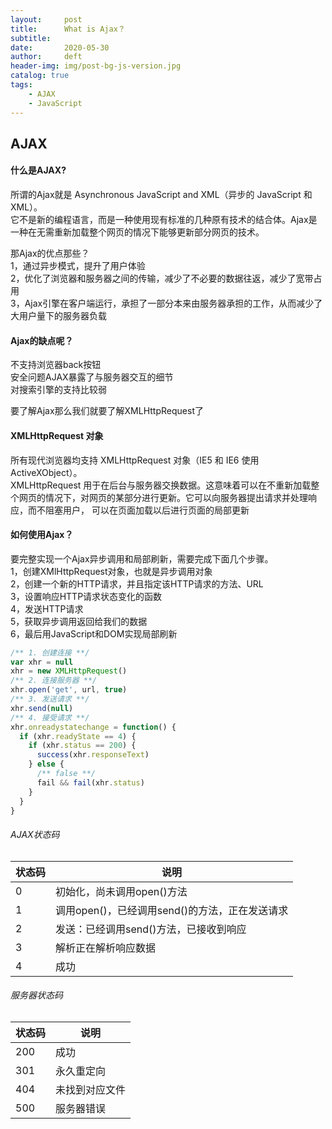 ```yaml
---
layout:     post
title:      What is Ajax？
subtitle:  
date:       2020-05-30
author:     deft
header-img: img/post-bg-js-version.jpg
catalog: true
tags:
    - AJAX
    - JavaScript
---
```

## AJAX
#### 什么是AJAX?  
所谓的Ajax就是 Asynchronous JavaScript and XML（异步的 JavaScript 和 XML）。  
它不是新的编程语言，而是一种使用现有标准的几种原有技术的结合体。Ajax是一种在无需重新加载整个网页的情况下能够更新部分网页的技术。  

那Ajax的优点那些？  
1，通过异步模式，提升了用户体验  
2，优化了浏览器和服务器之间的传输，减少了不必要的数据往返，减少了宽带占用  
3，Ajax引擎在客户端运行，承担了一部分本来由服务器承担的工作，从而减少了大用户量下的服务器负载  

#### Ajax的缺点呢？  
不支持浏览器back按钮  
安全问题AJAX暴露了与服务器交互的细节  
对搜索引擎的支持比较弱  

要了解Ajax那么我们就要了解XMLHttpRequest了  
#### XMLHttpRequest 对象  
所有现代浏览器均支持 XMLHttpRequest 对象（IE5 和 IE6 使用 ActiveXObject）。  
XMLHttpRequest 用于在后台与服务器交换数据。这意味着可以在不重新加载整个网页的情况下，对网页的某部分进行更新。它可以向服务器提出请求并处理响应，而不阻塞用户， 可以在页面加载以后进行页面的局部更新

#### 如何使用Ajax？  
要完整实现一个Ajax异步调用和局部刷新，需要完成下面几个步骤。  
1，创建XMlHttpRequest对象，也就是异步调用对象  
2，创建一个新的HTTP请求，并且指定该HTTP请求的方法、URL  
3，设置响应HTTP请求状态变化的函数  
4，发送HTTP请求  
5，获取异步调用返回给我们的数据  
6，最后用JavaScript和DOM实现局部刷新  

```javascript
/** 1. 创建连接 **/
var xhr = null
xhr = new XMLHttpRequest()
/** 2. 连接服务器 **/
xhr.open('get', url, true)
/** 3. 发送请求 **/
xhr.send(null)
/** 4. 接受请求 **/
xhr.onreadystatechange = function() {
  if (xhr.readyState == 4) {
    if (xhr.status == 200) {
      success(xhr.responseText)
    } else {
      /** false **/
      fail && fail(xhr.status)
    }
  }
}
```
###### AJAX状态码  
| 状态码  |  说明 |
| ------------ | ------------ |
|  0 | 初始化，尚未调用open()方法  |
|  1 | 调用open()，已经调用send()的方法，正在发送请求  |
|  2 | 发送：已经调用send()方法，已接收到响应  |
|  3 | 解析正在解析响应数据  |
|  4 | 成功  |  

###### 服务器状态码  
| 状态码  | 说明  |
| ------------ | ------------ |
| 200  | 成功  |
| 301  | 永久重定向  |
| 404  | 未找到对应文件  |
| 500  | 服务器错误  |

